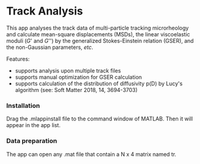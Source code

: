 # Track Analysis
This app analyses the track data of multi-particle tracking microrheology and calculate mean-square displacements (MSDs), the linear viscoelastic moduli (*G*' and *G*'') by the generalized Stokes-Einstein relation (GSER), and the non-Gaussian parameters, *etc*. 

Features:
* supports analysis upon multiple track files
* supports manual optimization for GSER calculation
* supports calculation of the distribution of diffusivity p(D) by Lucy's algorithm (see: Soft Matter 2018, 14, 3694-3703)

### Installation

Drag the .mlappinstall file to the command window of MATLAB. Then it will appear in the app list.

### Data preparation

The app can open any .mat file that contain a N x 4 matrix named tr.

